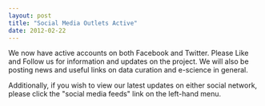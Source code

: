 ```yaml
---
layout: post
title: "Social Media Outlets Active"
date: 2012-02-22
---
```


We now have active accounts on both Facebook and Twitter. Please Like and Follow us for information and updates on the project. We will also be posting news and useful links on data curation and e-science in general. 

Additionally, if you wish to view our latest updates on either social network, please click the "social media feeds" link on the left-hand menu.

